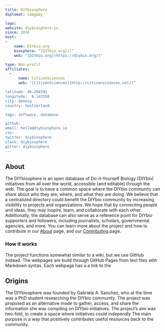 ```yaml
---
title: DIYbiosphere
diplomat: sabgaby

logo:
website: diybiosphere.io
since: 2016
host:
-
    name: DIYbio.org
    biosphere: “[DIYbio.org]()”
    web: "[DIYbio.org](https://diybio.org/)"

type: Non-profit
affiliates:
  -
      name: CitizenSciences
      web: "[CitizenSciences](http://citizensciences.net/)”

latitude: 46.204391
longitude:  6.143158
city: Geneva
country: Switzerland

tags: software, database

github:
email: hello@diybiosphere.io
rss:
twitter: diybiosphere
slack: diybiosphere
gitter: diybiosphere
---
```



## About
The DIYbiosphere is an open database of Do-it-Yourself Biology (DIYbio) initiatives from all over the world, accessible (and editable) through the web. The goal is to have a common space where the DIYbio community can share about who they are, where, and what they are doing. We believe that a centralized directory could benefit the DIYbio community by increasing visibility to projects and organizations. We hope that by connecting people and ideas, they may inspire, learn, and collaborate with each other. Additionally, the database can also serve as a reference point for DIYbio supporters and followers, including journalists, scholars, governmental agencies, and more.
You can learn more about the project and how to contribute in our [About] page, and our [Contributing] page.


### How it works
The project functions somewhat similar to a wiki, but we use GitHub instead. The webpages are build through GitHub Pages from text files with Markdown syntax. Each webpage has a a link to the

## Origins
The DIYbiosphere was founded by Gabriela A. Sanchez, who at the time was a PhD student researching the DIYbio community. The project was proposed as an alternative mode to gather, access, and share the information she was compiling on DIYbio initiatives. The project’s aim was two-fold, to create a space where initiatives could independly
The main purpose in a way that positively contributes useful resources back to the community.

[About]: /about
[Contributing]: /contributing
